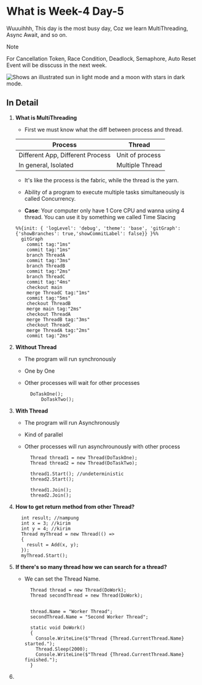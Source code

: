 # What is Week-4 Day-5
Wuuuihhh, This day is the most busy day, Coz we learn MultiThreading, Async Await, and so on.

>[!NOTE]
>For Cancellation Token, Race Condition, Deadlock, Semaphore, Auto Reset Event will be disscuss in the next week.

<picture>
  <source media="(prefers-color-scheme: dark)" srcset="https://user-images.githubusercontent.com/25423296/163456776-7f95b81a-f1ed-45f7-b7ab-8fa810d529fa.png">
  <source media="(prefers-color-scheme: light)" srcset="https://user-images.githubusercontent.com/25423296/163456779-a8556205-d0a5-45e2-ac17-42d089e3c3f8.png">
  <img alt="Shows an illustrated sun in light mode and a moon with stars in dark mode." src="https://user-images.githubusercontent.com/25423296/163456779-a8556205-d0a5-45e2-ac17-42d089e3c3f8.png">
</picture>

## In Detail
1. **What is MultiThreading**
    * First we must know what the diff between process and thread.

    | Process | Thread |
    |---|---|
    | Different App, Different Process | Unit of process |
    | In general, Isolated | Multiple Thread |

    * It's like the process is the fabric, while the thread is the yarn.

    * Ability of a program to execute multiple tasks simultaneously is called Concurrency.

    * **Case**: Your computer only have 1 Core CPU and wanna using 4 thread. You can use it by something we called Time Slacing

    ```mermaid
    %%{init: { 'logLevel': 'debug', 'theme': 'base', 'gitGraph': {'showBranches': true,'showCommitLabel': false}} }%%
      gitGraph
        commit tag:"1ms"
        commit tag:"1ms"
        branch ThreadA
        commit tag:"3ms"
        branch ThreadB
        commit tag:"2ms"
        branch ThreadC
        commit tag:"4ms"
        checkout main
        merge ThreadC tag:"1ms"
        commit tag:"5ms"
        checkout ThreadB
        merge main tag:"2ms"
        checkout ThreadA
        merge ThreadB tag:"3ms"
        checkout ThreadC
        merge ThreadA tag:"2ms"
        commit tag:"2ms"
    ```

2. **Without Thread**
    * The program will run synchronously
    * One by One
    * Other processes will wait for other processes

      ```
        DoTaskOne();
		    DoTaskTwo();
      ```

3. **With Thread**
    * The program will run Asynchronously
    * Kind of parallel
    * Other processes will run asynchrounously with other process

      ```
        Thread thread1 = new Thread(DoTaskOne);
        Thread thread2 = new Thread(DoTaskTwo);
        
        thread1.Start(); //undeterministic
        thread2.Start();

        thread1.Join();
        thread2.Join();
      ```

4. **How to get return method from other Thread?**

    ```
      int result; //nampung
      int x = 3; //kirim
      int y = 4; //kirim
      Thread myThread = new Thread(() =>
      {
        result = Add(x, y);
      });
      myThread.Start();
    ```

5. **If there's so many thread how we can search for a thread?**
    * We can set the Thread Name.

      ```
        Thread thread = new Thread(DoWork);
        Thread secondThread = new Thread(DoWork);


        thread.Name = "Worker Thread";
        secondThread.Name = "Second Worker Thread";

        static void DoWork()
        {
          Console.WriteLine($"Thread {Thread.CurrentThread.Name} started.");
          Thread.Sleep(2000);
          Console.WriteLine($"Thread {Thread.CurrentThread.Name} finished.");
        }
      ```

6. 